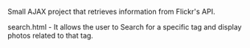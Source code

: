 Small AJAX project that retrieves information from Flickr's API.

search.html - It allows the user to Search for a specific tag and display photos related to that tag.
